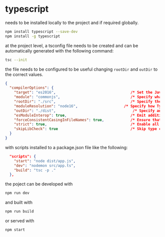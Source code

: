 # typescript

needs to be installed locally to the project and if required globally.

```bash
npm install typescript --save-dev
npm install -g typescript
```

at the project level, a tsconfig file needs to be created and can be automatically generated with the following command:

```bash
tsc --init
```

the file needs to be configured to be useful changing `rootDir` and `outDir` to the correct values.

```json
{
  "compilerOptions": {
    "target": "es2016",                                  /* Set the JavaScript language version for emitteJavaScript and include compatible library declarations. */
    "module": "commonjs",                                /* Specify what module code is generated. */
    "rootDir": "./src",                                  /* Specify the root folder within your source files. */
    "moduleResolution": "node16",                     /* Specify how TypeScript looks up a file from a given module specifier. */
    "outDir": "./dist",                                   /* Specify an output folder for all emitted files. */
    "esModuleInterop": true,                             /* Emit additional JavaScript to ease support for importing CommonJS modules. This enables 'allowSyntheticDefaultImports' for type compatibility. */
    "forceConsistentCasingInFileNames": true,            /* Ensure that casing is correct in imports. */
    "strict": true,                                      /* Enable all strict type-checking options. */
    "skipLibCheck": true                                 /* Skip type checking all .d.ts files. */
  }
}
```

with scripts installed to a package.json file like the following:

```json
  "scripts": {
    "start": "node dist/app.js",
    "dev": "nodemon src/app.ts",
    "build": "tsc -p ."
  },
```

the poject can be developed with

```bash
npm run dev
```

and built with

```bash
npm run build
```

or served with

```bash
npm start
```

